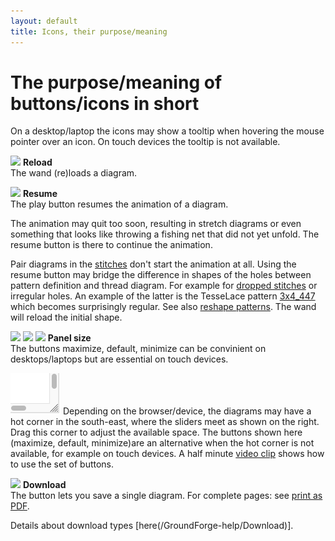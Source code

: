 ```yaml
---
layout: default
title: Icons, their purpose/meaning
---
```


The purpose/meaning of buttons/icons in short
=============================================

On a desktop/laptop the icons may show a tooltip when hovering the mouse pointer over an icon.
On touch devices the tooltip is not available.


![ ](/GroundForge/images/wand.png)
**Reload**  
The wand (re)loads a diagram. 
 

![ ](/GroundForge/images/play.png)
**Resume**  
The play button resumes the animation of a diagram.

The animation may quit too soon, resulting in stretch diagrams 
or even something that looks like throwing a fishing net that did not yet unfold.
The resume button is there to continue the animation.

Pair diagrams in the [stitches](GroundForge/stitches) don't start the animation at all.
Using the resume button may bridge the difference in shapes of the holes between pattern definition and thread diagram.
For example for [dropped stitches](Replace#drop-stitches) or irregular holes.
An example of the latter is the TesseLace pattern [3x4_447](/GroundForge/stitches.html?TesseLace=3x4_447&patchWidth=12&patchHeight=12&tile=4-L8,-50F,56-O&shiftColsSW=0&shiftRowsSW=3&shiftColsSE=4&shiftRowsSE=0&)
which becomes surprisingly regular.
See also [reshape patterns](Reshape-Patterns).
The wand will reload the initial shape.

![ ](/GroundForge/images/maximize.png)
![ ](/GroundForge/images/reset-dimensions.png)
![ ](/GroundForge/images/minimize.png)
**Panel size**  
The buttons maximize, default, minimize can be convinient on desktops/laptops
but are essential on touch devices.

![](images/resize.png?align=right)
Depending on the browser/device, the diagrams may have a hot corner
in the south-east, where the sliders meet as shown on the right.
Drag this corner to adjust the available space. 
The buttons shown here (maximize, default, minimize)are an alternative when the hot corner is not available, for example on touch devices.
A half minute [video clip](clips/resize) shows how to use the set of buttons.


![ ](/GroundForge/images/download.jpg) **Download**  
The button lets you save a single diagram.
For complete pages: see [print as PDF](clips/print-as-pdf).

Details about download types [here(/GroundForge-help/Download)].
